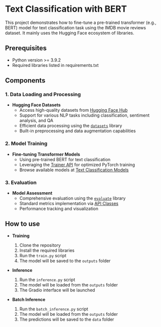 # Text Classification with BERT

This project demonstrates how to fine-tune a pre-trained transformer (e.g., BERT) model for text classification task using the IMDB movie reviews dataset. It mainly uses the Hugging Face ecosystem of libraries.

## Prerequisites

- Python version >= 3.9.2
- Required libraries listed in requirements.txt

## Components

### 1. Data Loading and Processing

- **Hugging Face Datasets**
  - Access high-quality datasets from [Hugging Face Hub](https://huggingface.co/datasets)
  - Support for various NLP tasks including classification, sentiment analysis, and QA
  - Efficient data processing using the [`datasets`](https://huggingface.co/docs/datasets/package_reference/main_classes) library
  - Built-in preprocessing and data augmentation capabilities

### 2. Model Training

- **Fine-tuning Transformer Models**
  - Using pre-trained BERT for text classification
  - Leveraging the [Trainer API](https://huggingface.co/docs/transformers/v4.46.2/en/main_classes/trainer#transformers.Trainer) for optimized PyTorch training
  - Browse available models at [Text Classification Models](https://huggingface.co/tasks/text-classification)

### 3. Evaluation

- **Model Assessment**
  - Comprehensive evaluation using the [`evaluate`](https://huggingface.co/docs/evaluate/index) library
  - Standard metrics implementation via [API Classes](https://huggingface.co/docs/evaluate/package_reference/main_classes)
  - Performance tracking and visualization

## How to use

- **Training**
  1. Clone the repository
  2. Install the required libraries
  3. Run the `train.py` script
  4. The model will be saved to the `outputs` folder

- **Inference**
  1. Run the `inference.py` script
  2. The model will be loaded from the `outputs` folder
  3. The Gradio interface will be launched

- **Batch Inference**
  1. Run the `batch_inference.py` script
  2. The model will be loaded from the `outputs` folder
  3. The predictions will be saved to the `data` folder

